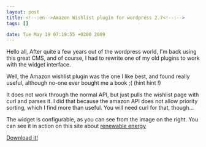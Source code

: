 ```yaml
--- 
layout: post
title: <!--:en-->Amazon Wishlist plugin for wordpress 2.7<!--:-->
tags: []

date: Tue May 19 07:19:55 +0200 2009
---
```

<a style="float: right; width: 150px;" href="http://jfoucher.com/img/amazonwidget.png&gt;&lt;img src="></a>Hello all,
After quite a few years out of the wordpress world, I'm back using this great CMS, and of course, I had to rewrite one of my old plugins to work with the widget interface.

Well, the Amazon wishlist plugin was the one I like best, and found really useful, although no-one ever bought me a book ;( (hint hint !)

It does not work through the normal API, but just pulls the wishlist page with curl and parses it. I did that because the amazon API does not allow priority sorting, which I find more than useful. You will need curl for that, though...

The widget is configurable, as you can see from the image on the right.
You can see it in action on this site about <a href="http://energies-vertes.org">renewable energy</a>

<a title="Download the Sortable Amazon Wishlist widget" href="http://downloads.wordpress.org/plugin/sortable-amazon-wishlist.zip">Download it!</a>

